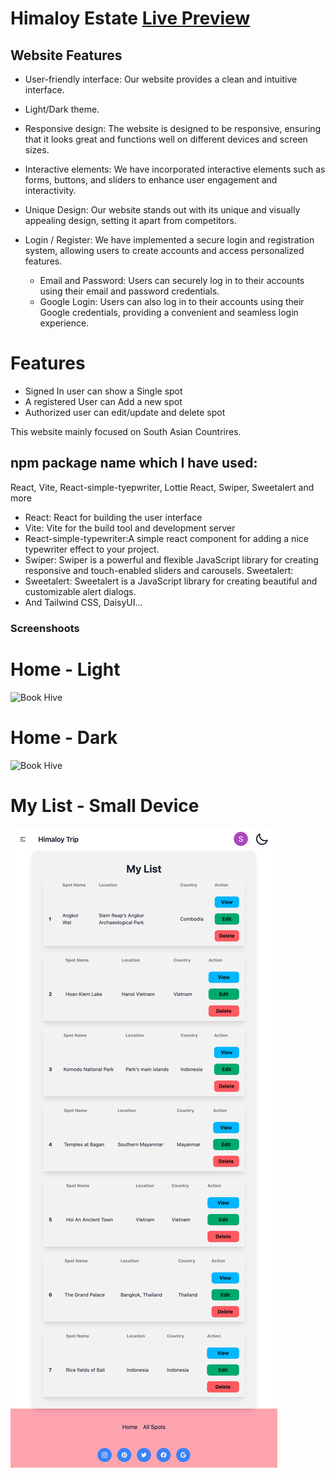 # Himaloy Estate [Live Preview](https://himaloytrip.web.app/)
## Website Features

- User-friendly interface: Our website provides a clean and intuitive interface.

- Light/Dark theme.

- Responsive design: The website is designed to be responsive, ensuring that it looks great and functions well on different devices and screen sizes.

- Interactive elements: We have incorporated interactive elements such as forms, buttons, and sliders to enhance user engagement and interactivity.

- Unique Design: Our website stands out with its unique and visually appealing design, setting it apart from competitors.


- Login / Register: We have implemented a secure login and registration system, allowing users to create accounts and access personalized features.
  - Email and Password: Users can securely log in to their accounts using their email and password credentials.
  - Google Login: Users can also log in to their accounts using their Google credentials, providing a convenient and seamless login experience.

# Features
- Signed In user can show a Single spot
- A registered User can Add a new spot
- Authorized user can edit/update and delete spot

This website mainly focused on South Asian Countrires.


## npm package name which I have used:
React, Vite, React-simple-tyepwriter, Lottie React, Swiper, Sweetalert and more
- React: React for building the user interface
- Vite: Vite for the build tool and development server
- React-simple-typewriter:A simple react component for adding a nice typewriter effect to your project.
- Swiper: Swiper is a powerful and flexible JavaScript library for creating responsive and touch-enabled sliders and carousels.
Sweetalert:
- Sweetalert: Sweetalert is a JavaScript library for creating beautiful and customizable alert dialogs.
- And Tailwind CSS, DaisyUI...

### Screenshoots
# Home - Light
![Book Hive](./public/himaloy-trip-home-light.png)
# Home - Dark
![Book Hive](./public/himaloy-trip-home-dark.png)
# My List - Small Device
![Book Hive](./public/My-list-mobile.png)
